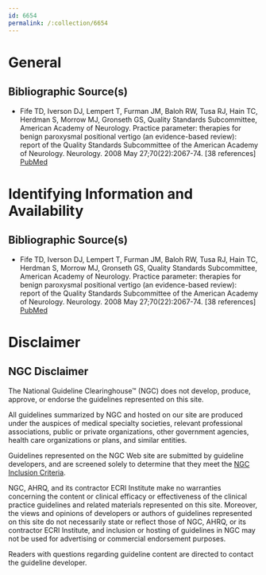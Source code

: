 ```yaml
---
id: 6654
permalink: /:collection/6654
---
```


# General

## Bibliographic Source(s)

- Fife TD, Iverson DJ, Lempert T, Furman JM, Baloh RW, Tusa RJ, Hain TC, Herdman S, Morrow MJ, Gronseth GS, Quality Standards Subcommittee, American Academy of Neurology. Practice parameter: therapies for benign paroxysmal positional vertigo (an evidence-based review): report of the Quality Standards Subcommittee of the American Academy of Neurology. Neurology. 2008 May 27;70(22):2067-74. [38 references] [ PubMed ](http://www.ncbi.nlm.nih.gov/entrez/query.fcgi?cmd=Retrieve&db=pubmed&dopt=Abstract&list_uids=18505980)

# Identifying Information and Availability

## Bibliographic Source(s)

- Fife TD, Iverson DJ, Lempert T, Furman JM, Baloh RW, Tusa RJ, Hain TC, Herdman S, Morrow MJ, Gronseth GS, Quality Standards Subcommittee, American Academy of Neurology. Practice parameter: therapies for benign paroxysmal positional vertigo (an evidence-based review): report of the Quality Standards Subcommittee of the American Academy of Neurology. Neurology. 2008 May 27;70(22):2067-74. [38 references] [ PubMed ](http://www.ncbi.nlm.nih.gov/entrez/query.fcgi?cmd=Retrieve&db=pubmed&dopt=Abstract&list_uids=18505980)

# Disclaimer

## NGC Disclaimer

The National Guideline Clearinghouse™ (NGC) does not develop, produce, approve, or endorse the guidelines represented on this site.

All guidelines summarized by NGC and hosted on our site are produced under the auspices of medical specialty societies, relevant professional associations, public or private organizations, other government agencies, health care organizations or plans, and similar entities.

Guidelines represented on the NGC Web site are submitted by guideline developers, and are screened solely to determine that they meet the [NGC Inclusion Criteria](/help-and-about/summaries/inclusion-criteria).

NGC, AHRQ, and its contractor ECRI Institute make no warranties concerning the content or clinical efficacy or effectiveness of the clinical practice guidelines and related materials represented on this site. Moreover, the views and opinions of developers or authors of guidelines represented on this site do not necessarily state or reflect those of NGC, AHRQ, or its contractor ECRI Institute, and inclusion or hosting of guidelines in NGC may not be used for advertising or commercial endorsement purposes.

Readers with questions regarding guideline content are directed to contact the guideline developer.

